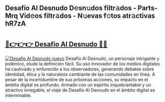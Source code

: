 ## Desafío Al Desnudo D𝚎sn𝚞dos filtr𝚊dos - Parts-Mrq Vid𝚎os filtr𝚊dos - N𝚞evas f𝚘tos atr𝚊ctivas hR7zA

# <h2><a href="http://mb0e19.tromn.icu/?c=Desaf%c3%ado+Al+Desnudo">🔗👉👉👉 Desafío Al Desnudo 🔗🔗</a></h2>

[![Desafío Al Desnudo nuevo](https://i.imgur.com/pEAQMta.gif)](http://mb0e19.tromn.icu/?c=Desaf%c3%ado+Al+Desnudo)
Desafío Al Desnudo, un personaje intrigante y polémico, elude la definición fácil. Su uso innovador de los medios digitales ha cautivado y enfurecido a los observadores, generando debates sobre identidad, ética y la naturaleza cambiante de las comunidades en línea. A pesar de la incertidumbre de sus próximas acciones, su impacto en el ámbito digital es profundo. Armado con un espíritu inquebrantable y un atractivo innegable, el viaje de Desafío Al Desnudo en el ámbito digital es interminable.
